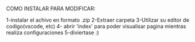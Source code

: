 COMO INSTALAR PARA MODIFICAR:


1-instalar el achivo en formato .zip
2-Extraer carpeta
3-Utilizar su editor de codigo(vscode, etc)
4- abrir 'index' para poder visualisar  pagina mientras realiza configuraciones
5-diviertase :)
